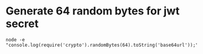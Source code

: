 # Generate 64 random bytes for jwt secret

```
node -e "console.log(require('crypto').randomBytes(64).toString('base64url'));"
```
